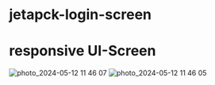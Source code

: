 # jetapck-login-screen
# responsive UI-Screen


![photo_2024-05-12 11 46 07](https://github.com/mrjeyson/jetapck-login-screen/assets/71706561/ccc2689b-c555-49b2-98a5-470c5f59d835)
![photo_2024-05-12 11 46 05](https://github.com/mrjeyson/jetapck-login-screen/assets/71706561/4f30ffe7-8e5e-4c24-a116-5c21d436a66d)
